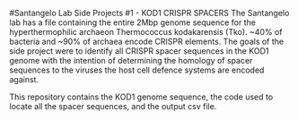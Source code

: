 #Santangelo Lab Side Projects #1 - KOD1 CRISPR SPACERS
The Santangelo lab has a file containing the entire 2Mbp genome sequence for the hyperthermophilic archaeon Thermococcus kodakarensis (Tko). ~40% of bacteria and ~90% of archaea encode CRISPR elements. The goals of the side project were to identify all CRISPR spacer sequences in the KOD1 genome with the intention of determining the homology of spacer sequences to the viruses the host cell defence systems are encoded against.

This repository contains the KOD1 genome sequence, the code used to locate all the spacer sequences, and the output csv file.
